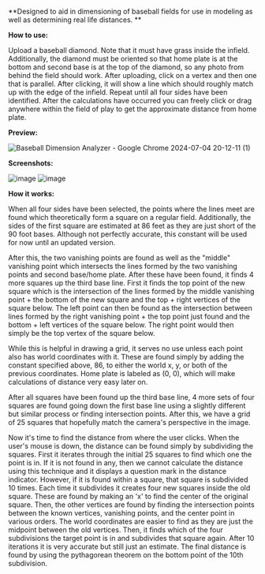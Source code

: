 **Designed to aid in dimensioning of baseball fields for use in modeling as well as determining real life distances. **

**How to use:** 

Upload a baseball diamond. Note that it must have grass inside the infield. Additionally, the diamond must be oriented so that home plate is at the bottom and second base is at the top of the diamond, so any photo from behind the field should work. After uploading, click on a vertex and then one that is parallel. After clicking, it will show a line which should roughly match up with the edge of the infield. Repeat until all four sides have been identified. After the calculations have occurred you can freely click or drag anywhere within the field of play to get the approximate distance from home plate.

**Preview:**

![Baseball Dimension Analyzer  - Google Chrome 2024-07-04 20-12-11 (1)](https://github.com/NimbleValley/Baseball-Distance-Helper/assets/97319135/d44dca74-fd65-4524-b285-b651ca47cd55)

**Screenshots:**

![image](https://github.com/NimbleValley/Baseball-Camera-Solver/assets/97319135/cd0b2122-9d04-4aac-a0d1-e5d60fd0d534)
![image](https://github.com/NimbleValley/Baseball-Camera-Solver/assets/97319135/8e0fd3ca-2852-49e4-b994-199b1adf8308)

**How it works:**

When all four sides have been selected, the points where the lines meet are found which theoretically form a square on a regular field. Additionally, the sides of the first square are estimated at 86 feet as they are just short of the 90 foot bases. Although not perfectly accurate, this constant will be used for now until an updated version.

After this, the two vanishing points are found as well as the "middle" vanishing point which intersects the lines formed by the two vanishing points and second base/home plate. After these have been found, it finds 4 more squares up the third base line. First it finds the top point of the new square which is the intersection of the lines formed by the middle vanishing point + the bottom of the new square and the top + right vertices of the square below. The left point can then be found as the intersection between lines formed by the right vanishing point + the top point just found and the bottom + left vertices of the square below. The right point would then simply be the top vertex of the square below. 

While this is helpful in drawing a grid, it serves no use unless each point also has world coordinates with it. These are found simply by adding the constant specified above, 86, to either the world x, y, or both of the previous coordinates. Home plate is labeled as (0, 0), which will make calculations of distance very easy later on.

After all squares have been found up the third base line, 4 more sets of four squares are found going down the first base line using a slightly different but similar process or finding intersection points. After this, we have a grid of 25 squares that hopefully match the camera's perspective in the image.

Now it's time to find the distance from where the user clicks. When the user's mouse is down, the distance can be found simply by subdividing the squares. First it iterates through the initial 25 squares to find which one the point is in. If it is not found in any, then we cannot calculate the distance using this technique and it displays a question mark in the distance indicator. However, if it is found within a square, that square is subdivided 10 times. Each time it subdivides it creates four new squares inside the old square. These are found by making an 'x' to find the center of the original square. Then, the other vertices are found by finding the intersection points between the known vertices, vanishing points, and the center point in various orders. The world coordinates are easier to find as they are just the midpoint between the old vertices. Then, it finds which of the four subdivisions the target point is in and subdivides that square again. After 10 iterations it is very accurate but still just an estimate. The final distance is found by using the pythagorean theorem on the bottom point of the 10th subdivision.

